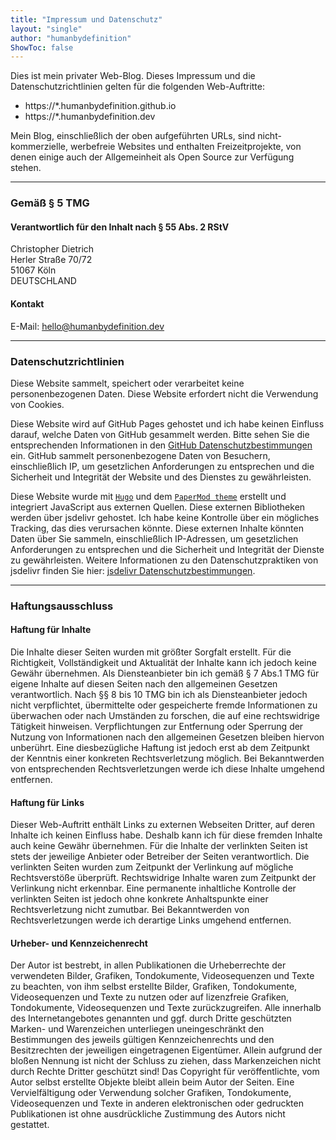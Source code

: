 ```yaml
---
title: "Impressum und Datenschutz"
layout: "single"
author: "humanbydefinition"
ShowToc: false
---
```


Dies ist mein privater Web-Blog. Dieses Impressum und die Datenschutzrichtlinien gelten für die folgenden Web-Auftritte:

- https://*.humanbydefinition.github.io
- https://*.humanbydefinition.dev

Mein Blog, einschließlich der oben aufgeführten URLs, sind nicht-kommerzielle, werbefreie Websites und enthalten Freizeitprojekte, von denen einige auch der Allgemeinheit als Open Source zur Verfügung stehen.

---

### Gemäß § 5 TMG

#### Verantwortlich für den Inhalt nach § 55 Abs. 2 RStV

Christopher Dietrich  
Herler Straße 70/72  
51067 Köln  
DEUTSCHLAND

#### Kontakt
E-Mail: hello@humanbydefinition.dev

---

### Datenschutzrichtlinien

Diese Website sammelt, speichert oder verarbeitet keine personenbezogenen Daten. Diese Website erfordert nicht die Verwendung von Cookies.

Diese Website wird auf GitHub Pages gehostet und ich habe keinen Einfluss darauf, welche Daten von GitHub gesammelt werden. Bitte sehen Sie die entsprechenden Informationen in den [GitHub Datenschutzbestimmungen](https://docs.github.com/en/github/site-policy/github-privacy-statement) ein. GitHub sammelt personenbezogene Daten von Besuchern, einschließlich IP, um gesetzlichen Anforderungen zu entsprechen und die Sicherheit und Integrität der Website und des Dienstes zu gewährleisten.


Diese Website wurde mit [`Hugo`](https://gohugo.io/) und dem [`PaperMod theme`](https://github.com/adityatelange/hugo-PaperMod) erstellt und integriert JavaScript aus externen Quellen. Diese externen Bibliotheken werden über jsdelivr gehostet. Ich habe keine Kontrolle über ein mögliches Tracking, das dies verursachen könnte. Diese externen Inhalte könnten Daten über Sie sammeln, einschließlich IP-Adressen, um gesetzlichen Anforderungen zu entsprechen und die Sicherheit und Integrität der Dienste zu gewährleisten. Weitere Informationen zu den Datenschutzpraktiken von jsdelivr finden Sie hier: [jsdelivr Datenschutzbestimmungen](https://www.jsdelivr.com/terms/privacy-policy-jsdelivr-net).

---

### Haftungsausschluss

#### Haftung für Inhalte
Die Inhalte dieser Seiten wurden mit größter Sorgfalt erstellt. Für die Richtigkeit, Vollständigkeit und Aktualität der Inhalte kann ich jedoch keine Gewähr übernehmen. Als Diensteanbieter bin ich gemäß § 7 Abs.1 TMG für eigene Inhalte auf diesen Seiten nach den allgemeinen Gesetzen verantwortlich. Nach §§ 8 bis 10 TMG bin ich als Diensteanbieter jedoch nicht verpflichtet, übermittelte oder gespeicherte fremde Informationen zu überwachen oder nach Umständen zu forschen, die auf eine rechtswidrige Tätigkeit hinweisen. Verpflichtungen zur Entfernung oder Sperrung der Nutzung von Informationen nach den allgemeinen Gesetzen bleiben hiervon unberührt. Eine diesbezügliche Haftung ist jedoch erst ab dem Zeitpunkt der Kenntnis einer konkreten Rechtsverletzung möglich. Bei Bekanntwerden von entsprechenden Rechtsverletzungen werde ich diese Inhalte umgehend entfernen.

#### Haftung für Links
Dieser Web-Auftritt enthält Links zu externen Webseiten Dritter, auf deren Inhalte ich keinen Einfluss habe. Deshalb kann ich für diese fremden Inhalte auch keine Gewähr übernehmen. Für die Inhalte der verlinkten Seiten ist stets der jeweilige Anbieter oder Betreiber der Seiten verantwortlich. Die verlinkten Seiten wurden zum Zeitpunkt der Verlinkung auf mögliche Rechtsverstöße überprüft. Rechtswidrige Inhalte waren zum Zeitpunkt der Verlinkung nicht erkennbar. Eine permanente inhaltliche Kontrolle der verlinkten Seiten ist jedoch ohne konkrete Anhaltspunkte einer Rechtsverletzung nicht zumutbar. Bei Bekanntwerden von Rechtsverletzungen werde ich derartige Links umgehend entfernen.

#### Urheber- und Kennzeichenrecht
Der Autor ist bestrebt, in allen Publikationen die Urheberrechte der verwendeten Bilder, Grafiken, Tondokumente, Videosequenzen und Texte zu beachten, von ihm selbst erstellte Bilder, Grafiken, Tondokumente, Videosequenzen und Texte zu nutzen oder auf lizenzfreie Grafiken, Tondokumente, Videosequenzen und Texte zurückzugreifen.
Alle innerhalb des Internetangebotes genannten und ggf. durch Dritte geschützten Marken- und Warenzeichen unterliegen uneingeschränkt den Bestimmungen des jeweils gültigen Kennzeichenrechts und den Besitzrechten der jeweiligen eingetragenen Eigentümer. Allein aufgrund der bloßen Nennung ist nicht der Schluss zu ziehen, dass Markenzeichen nicht durch Rechte Dritter geschützt sind!
Das Copyright für veröffentlichte, vom Autor selbst erstellte Objekte bleibt allein beim Autor der Seiten. Eine Vervielfältigung oder Verwendung solcher Grafiken, Tondokumente, Videosequenzen und Texte in anderen elektronischen oder gedruckten Publikationen ist ohne ausdrückliche Zustimmung des Autors nicht gestattet.